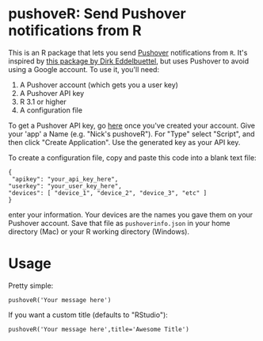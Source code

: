 # pushoveR: Send Pushover notifications from R

This is an R package that lets you send [Pushover](https://pushover.net) notifications from `R`. It's inspired by [this package by Dirk Eddelbuettel](http://dirk.eddelbuettel.com/code/rpushbullet.html), but uses Pushover to avoid using a Google account. To use it, you'll need:

1. A Pushover account (which gets you a user key)
2. A Pushover API key
3. R 3.1 or higher
4. A configuration file

To get a Pushover API key, go [here](https://pushover.net/apps/build) once you've created your account. Give your 'app' a Name (e.g. "Nick's pushoveR"). For "Type" select "Script", and then click "Create Application". Use the generated key as your API key.

To create a configuration file, copy and paste this code into a blank text file:

```
{
 "apikey": "your_api_key_here",
"userkey": "your_user_key_here",
"devices": [ "device_1", "device_2", "device_3", "etc" ] 
}
```

enter your information. Your devices are the names you gave them on your Pushover account. Save that file as `pushoverinfo.json` in your home directory (Mac) or your R working directory (Windows).

# Usage

Pretty simple:

```
pushoveR('Your message here')
```

If you want a custom title (defaults to "RStudio"):

```
pushoveR('Your message here',title='Awesome Title')
```